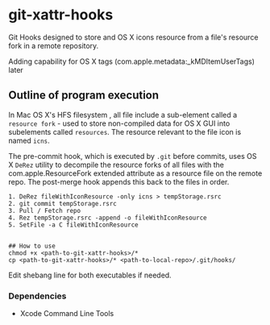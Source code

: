 # git-xattr-hooks

Git Hooks designed to store and OS X icons resource from a file's resource fork
in a remote repository.

Adding capability for OS X tags (com.apple.metadata:_kMDItemUserTags) later

## Outline of program execution
In Mac OS X's HFS filesystem , all file include a sub-element called a 
`resource fork` - used to store non-compiled data for OS X GUI into subelements
called `resources`. The resource relevant to the file icon is named `icns`.

The pre-commit hook, which is executed by `.git` before commits, uses OS X 
`DeRez` utility to decompile the resource forks of all files with the com.apple.ResourceFork
extended attribute as a resource file on the remote repo. The post-merge hook
appends this back to the files in order.

```
1. DeRez fileWithIconResource -only icns > tempStorage.rsrc
2. git commit tempStorage.rsrc
3. Pull / Fetch repo
4. Rez tempStorage.rsrc -append -o fileWithIconResource
5. SetFile -a C fileWithIconResource
```
```

## How to use
chmod +x <path-to-git-xattr-hooks>/*
cp <path-to-git-xattr-hooks>/* <path-to-local-repo>/.git/hooks/
```
Edit shebang line for both executables if needed.

### Dependencies
* Xcode Command Line Tools



